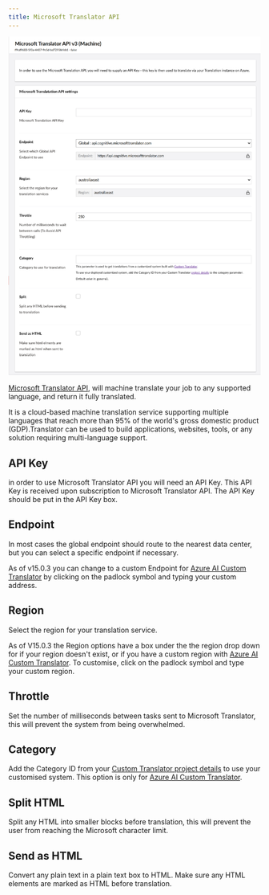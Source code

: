 ```yaml
---
title: Microsoft Translator API
---
```

![Microsoft Translator Page](microsoft-region.png)

[Microsoft Translator API](https://www.microsoft.com/en-us/translator/business/translator-api/), will machine translate your job to any supported language, and return it fully translated.

It is a cloud-based machine translation service supporting multiple languages that reach more than 95% of the world's gross domestic product (GDP).Translator can be used to build applications, websites, tools, or any solution requiring multi-language support.

## API Key
in order to use Microsoft Translator API you will need an API Key. This API Key is received upon subscription to Microsoft Translator API. The API Key should be put in the API Key box.

## Endpoint
In most cases the global endpoint should route to the nearest data center, but you can select a specific endpoint if necessary. 

As of v15.0.3 you can change to a custom Endpoint for [Azure AI Custom Translator](https://learn.microsoft.com/en-us/azure/ai-services/translator/custom-translator/concepts/customization) by clicking on the padlock symbol and typing your custom address.

## Region
Select the region for your translation service. 

As of V15.0.3 the Region options have a box under the the region drop down for if your region doesn't exist, or if you have a custom region with [Azure AI Custom Translator](https://learn.microsoft.com/en-us/azure/ai-services/translator/custom-translator/concepts/customization). To customise, click on the padlock symbol and type your custom region.

## Throttle
Set the number of milliseconds between tasks sent to Microsoft Translator, this will prevent the system from being overwhelmed.

## Category
Add the Category ID from your [Custom Translator project details](https://learn.microsoft.com/en-us/azure/ai-services/translator/custom-translator/how-to/create-manage-project) to use your customised system. This option is only for [Azure AI Custom Translator](https://learn.microsoft.com/en-us/azure/ai-services/translator/custom-translator/concepts/customization).

## Split HTML
Split any HTML into smaller blocks before translation, this will prevent the user from reaching the Microsoft character limit. 

## Send as HTML
Convert any plain text in a plain text box to HTML. Make sure any HTML elements are marked as HTML before translation. 

